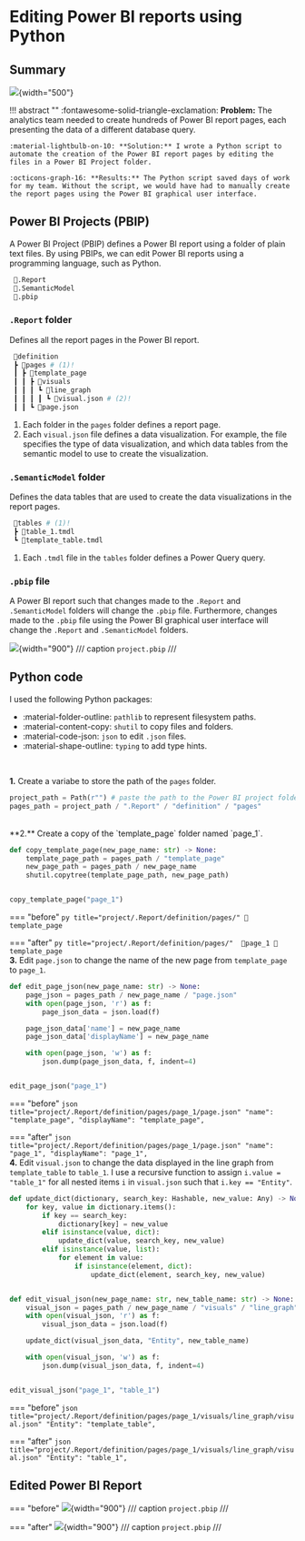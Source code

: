 # Editing Power BI reports using Python

## Summary

![](images/project_2_diagram.png){width="500"}

!!! abstract ""
    :fontawesome-solid-triangle-exclamation: **Problem:** The analytics team needed to create hundreds of Power BI report pages, each presenting the data of a different database query. 

    :material-lightbulb-on-10: **Solution:** I wrote a Python script to automate the creation of the Power BI report pages by editing the files in a Power BI Project folder. 

    :octicons-graph-16: **Results:** The Python script saved days of work for my team. Without the script, we would have had to manually create the report pages using the Power BI graphical user interface. 


## Power BI Projects (PBIP)
A Power BI Project (PBIP) defines a Power BI report using a folder of plain text files. By using PBIPs, we can edit Power BI reports using a programming language, such as Python.     

```py title="project/"
 📂.Report
 📂.SemanticModel
 📜.pbip
```

### `.Report` folder  
Defines all the report pages in the Power BI report.  

```py title="project/.Report/"
 📂definition
 ┣ 📂pages # (1)!
 ┃ ┣ 📂template_page
 ┃ ┃ ┣ 📂visuals
 ┃ ┃ ┃ ┗ 📂line_graph
 ┃ ┃ ┃ ┃ ┗ 📜visual.json # (2)!
 ┃ ┃ ┗ 📜page.json
```

1. Each folder in the `pages` folder defines a report page. 
2. Each `visual.json` file defines a data visualization. For example, the file specifies the type of data visualization, and which data tables from the semantic model to use to create the visualization. 

### `.SemanticModel` folder
Defines the data tables that are used to create the data visualizations in the report pages. 

```py title="project/.SemanticModel/"
 📂tables # (1)!
 ┣ 📜table_1.tmdl
 ┗ 📜template_table.tmdl
```

1. Each `.tmdl` file in the `tables` folder defines a Power Query query.

### `.pbip` file
A Power BI report such that changes made to the `.Report` and `.SemanticModel` folders will change the `.pbip` file. Furthermore, changes made to the `.pbip` file using the Power BI graphical user interface will change the `.Report` and `.SemanticModel` folders. 

![](images/pbip_before.png){width="900"}
/// caption
`project.pbip`
///

## Python code  

I used the following Python packages: 

- :material-folder-outline: `pathlib` to represent filesystem paths. 
- :material-content-copy: `shutil` to copy files and folders.
- :material-code-json: `json` to edit `.json` files. 
- :material-shape-outline: `typing` to add type hints.    
<br>

**1.** Create a variabe to store the path of the `pages` folder.  

``` py title="add_pages_to_report.py"
project_path = Path(r"") # paste the path to the Power BI project folder 
pages_path = project_path / ".Report" / "definition" / "pages"
```
<br>
**2.** Create a copy of the `template_page` folder named `page_1`. 

``` py title="add_pages_to_report.py"
def copy_template_page(new_page_name: str) -> None:
    template_page_path = pages_path / "template_page"
    new_page_path = pages_path / new_page_name
    shutil.copytree(template_page_path, new_page_path)


copy_template_page("page_1")
```

=== "before"
    ``` py title="project/.Report/definition/pages/"
    📂template_page
    ```

=== "after"
    ``` py title="project/.Report/definition/pages/" 
    📂page_1
    📂template_page
    ```
<br>
**3.** Edit `page.json` to change the name of the new page from `template_page` to `page_1`.  

``` py title="add_pages_to_report.py"
def edit_page_json(new_page_name: str) -> None:
    page_json = pages_path / new_page_name / "page.json"
    with open(page_json, 'r') as f:
        page_json_data = json.load(f)

    page_json_data['name'] = new_page_name
    page_json_data['displayName'] = new_page_name

    with open(page_json, 'w') as f:
        json.dump(page_json_data, f, indent=4)


edit_page_json("page_1")
```  

=== "before"
    ``` json title="project/.Report/definition/pages/page_1/page.json"
    "name": "template_page",
    "displayName": "template_page",
    ```

=== "after"
    ``` json title="project/.Report/definition/pages/page_1/page.json"
    "name": "page_1",
    "displayName": "page_1",
    ```
<br>
**4.** 	Edit `visual.json` to change the data displayed in the line graph from `template_table` to 
`table_1`. I use a recursive function to assign `i.value = "table_1"` for all nested items `i` in `visual.json` such that  `i.key == "Entity"`.

``` py title="add_pages_to_report.py"
def update_dict(dictionary, search_key: Hashable, new_value: Any) -> None:
    for key, value in dictionary.items():
        if key == search_key:
            dictionary[key] = new_value
        elif isinstance(value, dict):
            update_dict(value, search_key, new_value)
        elif isinstance(value, list):
            for element in value:
                if isinstance(element, dict):
                    update_dict(element, search_key, new_value)


def edit_visual_json(new_page_name: str, new_table_name: str) -> None:
    visual_json = pages_path / new_page_name / "visuals" / "line_graph" / "visual.json"
    with open(visual_json, 'r') as f:
        visual_json_data = json.load(f)

    update_dict(visual_json_data, "Entity", new_table_name)

    with open(visual_json, 'w') as f:
        json.dump(visual_json_data, f, indent=4)


edit_visual_json("page_1", "table_1")
```

=== "before"
    ``` json title="project/.Report/definition/pages/page_1/visuals/line_graph/visual.json"
    "Entity": "template_table",
    ```

=== "after"
    ``` json title="project/.Report/definition/pages/page_1/visuals/line_graph/visual.json"
    "Entity": "table_1",
    ```   

## Edited Power BI Report

=== "before"
    ![](images/pbip_before.png){width="900"}
    /// caption
    `project.pbip`
    ///

=== "after"
    ![](images/pbip_after.png){width="900"}
    /// caption
    `project.pbip`
    ///
